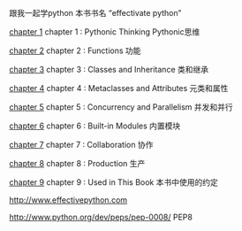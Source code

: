 跟我一起学python
本书书名 “effectivate python”


[chapter 1](#header-1)  chapter 1 : Pythonic Thinking  Pythonic思维

[chapter 2](#header-2)  chapter 2 : Functions  功能

[chapter 3](#header-3)  chapter 3 : Classes and Inheritance 类和继承

[chapter 4](#header-4)  chapter 4 : Metaclasses and Attributes 元类和属性

[chapter 5](#header-5)  chapter 5 : Concurrency and Parallelism 并发和并行

[chapter 6](#header-6)  chapter 6 : Built-in Modules 内置模块

[chapter 7](#header-7)  chapter 7 : Collaboration  协作

[chapter 8](#header-8)  chapter 8 :  Production 生产

[chapter 9](#header-9)  chapter 9 : Used in This Book 本书中使用的约定

http://www.effectivepython.com


http://www.python.org/dev/peps/pep-0008/ PEP8

